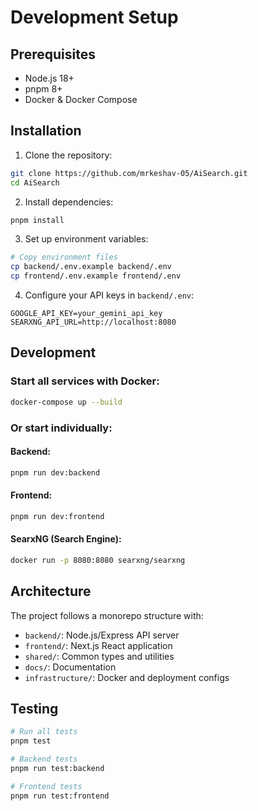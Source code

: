 # Development Setup

## Prerequisites
- Node.js 18+
- pnpm 8+
- Docker & Docker Compose

## Installation

1. Clone the repository:
```bash
git clone https://github.com/mrkeshav-05/AiSearch.git
cd AiSearch
```

2. Install dependencies:
```bash
pnpm install
```

3. Set up environment variables:
```bash
# Copy environment files
cp backend/.env.example backend/.env
cp frontend/.env.example frontend/.env
```

4. Configure your API keys in `backend/.env`:
```env
GOOGLE_API_KEY=your_gemini_api_key
SEARXNG_API_URL=http://localhost:8080
```

## Development

### Start all services with Docker:
```bash
docker-compose up --build
```

### Or start individually:

#### Backend:
```bash
pnpm run dev:backend
```

#### Frontend:
```bash
pnpm run dev:frontend
```

#### SearxNG (Search Engine):
```bash
docker run -p 8080:8080 searxng/searxng
```

## Architecture

The project follows a monorepo structure with:

- `backend/`: Node.js/Express API server
- `frontend/`: Next.js React application
- `shared/`: Common types and utilities
- `docs/`: Documentation
- `infrastructure/`: Docker and deployment configs

## Testing

```bash
# Run all tests
pnpm test

# Backend tests
pnpm run test:backend

# Frontend tests
pnpm run test:frontend
```